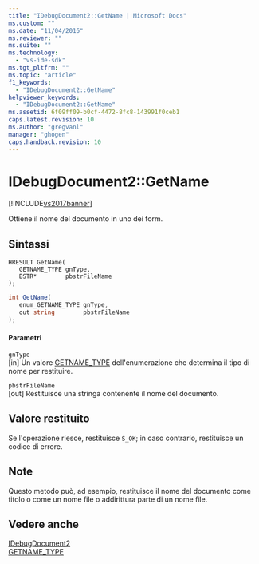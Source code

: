 ```yaml
---
title: "IDebugDocument2::GetName | Microsoft Docs"
ms.custom: ""
ms.date: "11/04/2016"
ms.reviewer: ""
ms.suite: ""
ms.technology: 
  - "vs-ide-sdk"
ms.tgt_pltfrm: ""
ms.topic: "article"
f1_keywords: 
  - "IDebugDocument2::GetName"
helpviewer_keywords: 
  - "IDebugDocument2::GetName"
ms.assetid: 6f09ff09-b0cf-4472-8fc8-143991f0ceb1
caps.latest.revision: 10
ms.author: "gregvanl"
manager: "ghogen"
caps.handback.revision: 10
---
```

# IDebugDocument2::GetName
[!INCLUDE[vs2017banner](../../../code-quality/includes/vs2017banner.md)]

Ottiene il nome del documento in uno dei form.  
  
## Sintassi  
  
```cpp#  
HRESULT GetName(   
   GETNAME_TYPE gnType,  
   BSTR*        pbstrFileName  
);  
```  
  
```c#  
int GetName(   
   enum_GETNAME_TYPE gnType,  
   out string        pbstrFileName  
);  
```  
  
#### Parametri  
 `gnType`  
 \[in\]  Un valore [GETNAME\_TYPE](../../../extensibility/debugger/reference/getname-type.md) dell'enumerazione che determina il tipo di nome per restituire.  
  
 `pbstrFileName`  
 \[out\]  Restituisce una stringa contenente il nome del documento.  
  
## Valore restituito  
 Se l'operazione riesce, restituisce `S_OK`; in caso contrario, restituisce un codice di errore.  
  
## Note  
 Questo metodo può, ad esempio, restituisce il nome del documento come titolo o come un nome file o addirittura parte di un nome file.  
  
## Vedere anche  
 [IDebugDocument2](../../../extensibility/debugger/reference/idebugdocument2.md)   
 [GETNAME\_TYPE](../../../extensibility/debugger/reference/getname-type.md)
